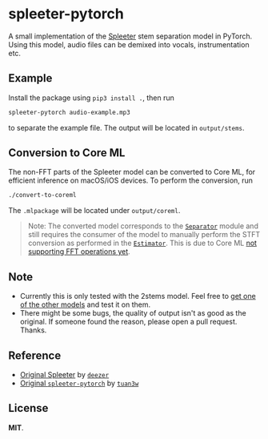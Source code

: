 # spleeter-pytorch

A small implementation of the [Spleeter](https://github.com/deezer/spleeter) stem separation model in PyTorch. Using this model, audio files can be demixed into vocals, instrumentation etc.

## Example

Install the package using `pip3 install .`, then run

```sh
spleeter-pytorch audio-example.mp3
```

to separate the example file. The output will be located in `output/stems`.

## Conversion to Core ML

The non-FFT parts of the Spleeter model can be converted to Core ML, for efficient inference on macOS/iOS devices. To perform the conversion, run

```sh
./convert-to-coreml
```

The `.mlpackage` will be located under `output/coreml`.

> Note: The converted model corresponds to the [`Separator`](spleeter_pytorch/separator.py) module and still requires the consumer of the model to manually perform the STFT conversion as performed in the [`Estimator`](spleeter_pytorch/estimator.py). This is due to Core ML [not supporting FFT operations yet](https://github.com/apple/coremltools/issues/1311).

## Note

* Currently this is only tested with the 2stems model. Feel free to [get one of the other models](https://github.com/deezer/spleeter/releases/tag/v1.4.0) and test it on them.
* There might be some bugs, the quality of output isn't as good as the original. If someone found the reason, please open a pull request. Thanks.

## Reference

* [Original Spleeter](https://github.com/deezer/spleeter) by [`deezer`](https://github.com/deezer)
* [Original `spleeter-pytorch`](https://github.com/tuan3w/spleeter-pytorch) by [`tuan3w`](https://github.com/tuan3w)

## License

**MIT**.
